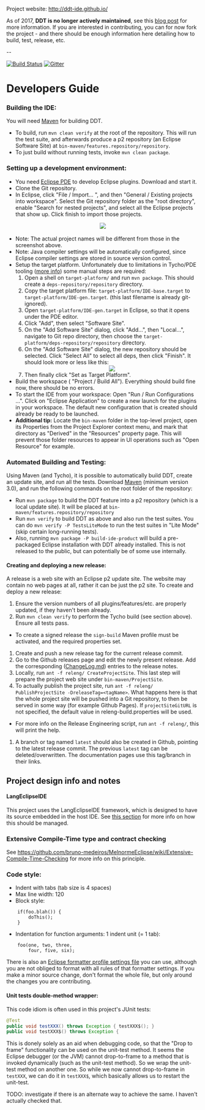 Project website: http://ddt-ide.github.io/

As of 2017, **DDT is no longer actively maintained**, see this [blog post](http://pureconcepture.blogspot.co.uk/2017/07/goodbye-to-eclipse-end-of-era-for.html) for more information. If you are interested in contributing, you can for now fork the project - and there should be enough information here detailing how to build, test, release, etc.

--

[![Build Status](https://travis-ci.org/DDT-IDE/DDT.svg?branch=master)](https://travis-ci.org/DDT-IDE/DDT)
[![Gitter](https://badges.gitter.im/DDT-IDE/DDT.svg)](https://gitter.im/DDT-IDE/DDT?utm_source=badge&utm_medium=badge&utm_campaign=pr-badge)

Developers Guide
================

### Building the IDE:
You will need [Maven](http://maven.apache.org/) for building DDT.
 * To build, run `mvn clean verify` at the root of the repository. This will run the test suite, and afterwards produce a p2 repository (an Eclipse Software Site) at `bin-maven/features.repository/repository`.
 * To just build without running tests, invoke `mvn clean package`.

### Setting up a development environment:
 * You need [Eclipse PDE](https://eclipse.org/pde/) to develop Eclipse plugins. Download and start it.
 * Clone the Git repository.
 * In Eclipse, click "File / Import... ", and then "General / Existing projects into workspace". Select the Git repository folder as the "root directory", enable "Search for nested projects", and select all the Eclipse projects that show up. Click finish to import those projects.
<div align="center">
<a><img src="documentation/README_images/ImportPluginProjects.png" /><a/> <br/>
</div>
  
   * Note: The actual project names will be different from those in the screenshot above.
   * Note: Java compiler settings will be automatically configured, since Eclipse compiler settings are stored in source version control.
 * Setup the target platform. Unfortunately due to limitations in Tycho/PDE tooling ([more info](https://github.com/tesla/m2eclipse-tycho/issues/29)) some manual steps are required:
   1. Open a shell on `target-platform/` and run `mvn package`. This should create a `deps-repository/repository` directory.
   1. Copy the target platform file: `target-platform/IDE-base.target` to `target-platform/IDE-gen.target`. (this last filename is already git-ignored).
   1. Open `target-platform/IDE-gen.target` in Eclipse, so that it opens under the PDE editor. 
   1. Click "Add", then select "Software Site". 
   1. On the "Add Software Site" dialog, click "Add...", then "Local...", navigate to Git repo directory, then choose the `target-platform/deps-repository/repository` directory.
   1. On the "Add Software Site" dialog, the new repository should be selected. Click "Select All" to select all deps, then click "Finish". It should look more or less like this: <div align="center"><a><img src="documentation/README_images/Set_As_Target_Platform.png" /><a/></div>
   1. Then finally click "Set as Target Platform".
  * Build the workspace ( "Project / Build All"). Everything should build fine now, there should be no errors.
  * To start the IDE from your workspace: Open "Run / Run Configurations ...". Click on "Eclipse Application" to create a new launch for the plugins in your workspace. The default new configuration that is created should already be ready to be launched.
  * **Additional tip:** Locate the `bin-maven` folder in the top-level project, open its Properties from the Project Explorer context menu, and mark that directory as "Derived" in the "Resources" property page. This will prevent those folder resources to appear in UI operations such as "Open Resource" for example. 

### Automated Building and Testing:
Using Maven (and Tycho), it is possible to automatically build DDT, create an update site, and run all the tests. Download [Maven](http://maven.apache.org/) (minimum version 3.0), and run the following commands on the root folder of the repository:
 * Run `mvn package` to build the DDT feature into a p2 repository (which is a local update site). It will be placed at `bin-maven/features.repository/repository`
 * Run `mvn verify` to build DDT as above and also run the test suites. You can do `mvn verify -P TestsLiteMode` to run the test suites in "Lite Mode" (skip certain long-running tests).
 * Also, running `mvn package -P build-ide-product` will build a pre-packaged Eclipse installation with DDT already installed. This is not released to the public, but can potentially be of some use internally.

#### Creating and deploying a new release:
A release is a web site with an Eclipse p2 update site. The website may contain no web pages at all, rather it can be just the p2 site. To create and deploy a new release:

 1. Ensure the version numbers of all plugins/features/etc. are properly updated, if they haven't been already.
 1. Run `mvn clean verify` to perform the Tycho build (see section above). Ensure all tests pass.
   * To create a signed release the `sign-build` Maven profile must be activated, and the required properties set.
 1. Create and push a new release tag for the current release commit. 
 1. Go to the Github releases page and edit the newly present release. Add the corresponding ([ChangeLog.md](documentation/ChangeLog.md)) entries to the release notes. 
 1. Locally, run `ant -f releng/ CreateProjectSite`. This last step will prepare the project web site under `bin-maven/ProjectSite`.
 1. To actually publish the project site, run `ant -f releng/ PublishProjectSite -DreleaseTag=<tagName>`. What happens here is that the whole project site will be pushed into a Git repository, to then be served in some way (for example Github Pages). If `projectSiteGitURL` is not specified, the default value in releng-build.properties will be used.
   * For more info on the Release Engineering script, run `ant -f releng/`, this will print the help.
 1. A branch or tag named `latest` should also be created in Github, pointing to the latest release commit. The previous `latest` tag can be deleted/overwritten. The documentation pages use this tag/branch in their links.

 
## Project design info and notes

#### LangEclipseIDE
This project uses the LangEclipseIDE framework, which is designed to have its source embedded in the host IDE.
See [this section](https://github.com/bruno-medeiros/MelnormeEclipse/blob/master/README-MelnormeEclipse.md#understanding-melnormeeclipse-source-embedding) for more info on how this should be managed.

### Extensive Compile-Time type and contract checking
See https://github.com/bruno-medeiros/MelnormeEclipse/wiki/Extensive-Compile-Time-Checking for more info on this principle.

### Code style:
 * Indent with tabs (tab size is 4 spaces)
 * Max line width: 120
 * Block style:
```
    if(foo.blah()) {
        doThis();
    }
```
 * Indentation for function arguments: 1 indent unit (= 1 tab):
```
    foo(one, two, three,
        four, five, six);
```

There is also an [Eclipse formatter profile settings file](code-style.xml) you can use, although you are not obliged to format with all rules of that formatter settings. If you make a minor source change, don't format the whole file, but only around the changes you are contributing.

#### Unit tests double-method wrapper:
 
This code idiom is often used in this project's JUnit tests:
```java
@Test
public void testXXX() throws Exception { testXXX$(); }
public void testXXX$() throws Exception {
```
This is donely solely as an aid when debugging code, so that the "Drop to frame" functionality can be used on the unit-test method. It seems the Eclipse debugger (or the JVM) cannot drop-to-frame to a method that is invoked dynamically (such as the unit-test method). So we wrap the unit-test method on another one. So while we now cannot drop-to-frame in `testXXX`, we can do it in `testXXX$`, which basically allows us to restart the unit-test.

TODO: investigate if there is an alternate way to achieve the same. I haven't actually checked that.
